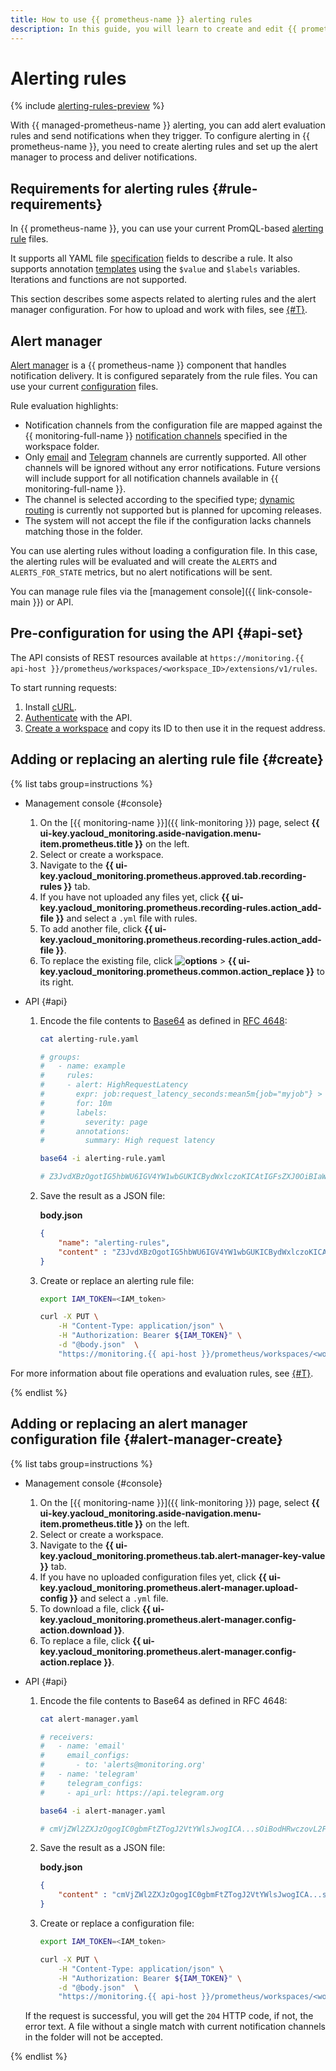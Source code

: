 ```yaml
---
title: How to use {{ prometheus-name }} alerting rules
description: In this guide, you will learn to create and edit {{ prometheus-name }} files that define alerting rules.
---
```


# Alerting rules

{% include [alerting-rules-preview](../../../_includes/monitoring/alerting-rules-preview.md) %}

With {{ managed-prometheus-name }} alerting, you can add alert evaluation rules and send notifications when they trigger. To configure alerting in {{ prometheus-name }}, you need to create alerting rules and set up the alert manager to process and deliver notifications.

## Requirements for alerting rules {#rule-requirements}

In {{ prometheus-name }}, you can use your current PromQL-based [alerting rule](https://prometheus.io/docs/prometheus/latest/configuration/alerting_rules/) files.

It supports all YAML file [specification](https://prometheus.io/docs/prometheus/latest/configuration/recording_rules/) fields to describe a rule. It also supports annotation [templates](https://prometheus.io/docs/prometheus/latest/configuration/template_examples/) using the `$value` and `$labels` variables. Iterations and functions are not supported.

This section describes some aspects related to alerting rules and the alert manager configuration. For how to upload and work with files, see [{#T}](./recording-rules.md).

## Alert manager

[Alert manager](https://prometheus.io/docs/alerting/latest/alertmanager/) is a {{ prometheus-name }} component that handles notification delivery. It is configured separately from the rule files. You can use your current [configuration](https://prometheus.io/docs/alerting/latest/configuration/) files.

Rule evaluation highlights:

* Notification channels from the configuration file are mapped against the {{ monitoring-full-name }} [notification channels](../../concepts/alerting/notification-channel.md) specified in the workspace folder.
* Only [email](https://prometheus.io/docs/alerting/latest/configuration/#email_config) and [Telegram](https://prometheus.io/docs/alerting/latest/configuration/#telegram_config) channels are currently supported. All other channels will be ignored without any error notifications. Future versions will include support for all notification channels available in {{ monitoring-full-name }}.
* The channel is selected according to the specified type; [dynamic routing](https://prometheus.io/docs/alerting/latest/configuration/#route) is currently not supported but is planned for upcoming releases.
* The system will not accept the file if the configuration lacks channels matching those in the folder.

You can use alerting rules without loading a configuration file. In this case, the alerting rules will be evaluated and will create the `ALERTS` and `ALERTS_FOR_STATE` metrics, but no alert notifications will be sent.

You can manage rule files via the [management console]({{ link-console-main }}) or API.

## Pre-configuration for using the API {#api-set}

The API consists of REST resources available at `https://monitoring.{{ api-host }}/prometheus/workspaces/<workspace_ID>/extensions/v1/rules`. 

To start running requests:

1. Install [cURL](https://curl.haxx.se/).
1. [Authenticate](../../api-ref/authentication.md) with the API.
1. [Create a workspace](index.md#access) and copy its ID to then use it in the request address.

## Adding or replacing an alerting rule file {#create}

{% list tabs group=instructions %}

- Management console {#console}

   1. On the [{{ monitoring-name }}]({{ link-monitoring }}) page, select **{{ ui-key.yacloud_monitoring.aside-navigation.menu-item.prometheus.title }}** on the left.
   1. Select or create a workspace.
   1. Navigate to the **{{ ui-key.yacloud_monitoring.prometheus.approved.tab.recording-rules }}** tab.
   1. If you have not uploaded any files yet, click **{{ ui-key.yacloud_monitoring.prometheus.recording-rules.action_add-file }}** and select a `.yml` file with rules.
   1. To add another file, click **{{ ui-key.yacloud_monitoring.prometheus.recording-rules.action_add-file }}**.
   1. To replace the existing file, click **![options](../../../_assets/horizontal-ellipsis.svg)** > **{{ ui-key.yacloud_monitoring.prometheus.common.action_replace }}** to its right. 

- API {#api}

   1. Encode the file contents to [Base64](https://en.wikipedia.org/wiki/Base64) as defined in [RFC 4648](https://www.ietf.org/rfc/rfc4648.txt):

       ```bash
       cat alerting-rule.yaml

       # groups:
       #   - name: example
       #     rules:
       #     - alert: HighRequestLatency
       #       expr: job:request_latency_seconds:mean5m{job="myjob"} > 0.5
       #       for: 10m
       #       labels:
       #         severity: page
       #       annotations:
       #         summary: High request latency

       base64 -i alerting-rule.yaml

       # Z3JvdXBzOgotIG5hbWU6IGV4YW1wbGUKICBydWxlczoKICAtIGFsZXJ0OiBIaW...CBsYXRlbmN5Cg==
       ```

   1. Save the result as a JSON file:

       **body.json**

       ```json
       {
           "name": "alerting-rules",
           "content" : "Z3JvdXBzOgotIG5hbWU6IGV4YW1wbGUKICBydWxlczoKICAtIGFsZXJ0OiBIaW...CBsYXRlbmN5Cg=="
       }
       ```

   1. Create or replace an alerting rule file:

       ```bash
       export IAM_TOKEN=<IAM_token>

       curl -X PUT \
           -H "Content-Type: application/json" \
           -H "Authorization: Bearer ${IAM_TOKEN}" \
           -d "@body.json"  \
           "https://monitoring.{{ api-host }}/prometheus/workspaces/<workspace_ID>/extensions/v1/rules"
       ```

For more information about file operations and evaluation rules, see [{#T}](./recording-rules.md).

{% endlist %}

## Adding or replacing an alert manager configuration file {#alert-manager-create}

{% list tabs group=instructions %}

- Management console {#console}

   1. On the [{{ monitoring-name }}]({{ link-monitoring }}) page, select **{{ ui-key.yacloud_monitoring.aside-navigation.menu-item.prometheus.title }}** on the left.
   1. Select or create a workspace.
   1. Navigate to the **{{ ui-key.yacloud_monitoring.prometheus.tab.alert-manager-key-value }}** tab.
   1. If you have no uploaded configuration files yet, click **{{ ui-key.yacloud_monitoring.prometheus.alert-manager.upload-config }}** and select a `.yml` file.
   1. To download a file, click **{{ ui-key.yacloud_monitoring.prometheus.alert-manager.config-action.download }}**.
   1. To replace a file, click **{{ ui-key.yacloud_monitoring.prometheus.alert-manager.config-action.replace }}**. 

- API {#api}

   1. Encode the file contents to Base64 as defined in RFC 4648:

       ```bash
       cat alert-manager.yaml

       # receivers:
       #   - name: 'email'
       #     email_configs:
       #       - to: 'alerts@monitoring.org'
       #   - name: 'telegram'
       #     telegram_configs:
       #     - api_url: https://api.telegram.org

       base64 -i alert-manager.yaml

       # cmVjZWl2ZXJzOgogIC0gbmFtZTogJ2VtYWlsJwogICA...sOiBodHRwczovL2FwaS50ZWxlZ3JhbS5vcmcKCg==
       ```

   1. Save the result as a JSON file:

       **body.json**

       ```json
       {
           "content" : "cmVjZWl2ZXJzOgogIC0gbmFtZTogJ2VtYWlsJwogICA...sOiBodHRwczovL2FwaS50ZWxlZ3JhbS5vcmcKCg=="
       }
       ```

   1. Create or replace a configuration file:

       ```bash
       export IAM_TOKEN=<IAM_token>

       curl -X PUT \
           -H "Content-Type: application/json" \
           -H "Authorization: Bearer ${IAM_TOKEN}" \
           -d "@body.json"  \
           "https://monitoring.{{ api-host }}/prometheus/workspaces/<workspace_ID>/extensions/v1/alertmanager"
       ```

   If the request is successful, you will get the `204` HTTP code, if not, the error text. A file without a single match with current notification channels in the folder will not be accepted.

{% endlist %}